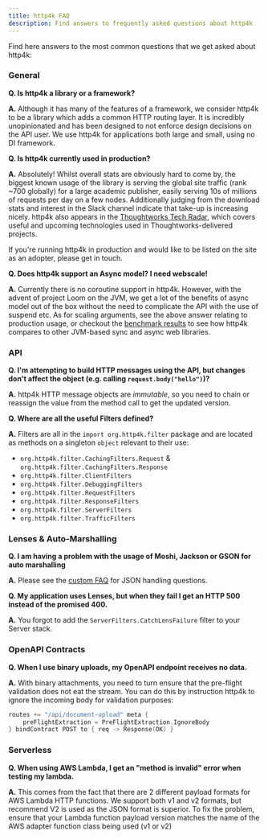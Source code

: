 ```yaml
---
title: http4k FAQ
description: Find answers to frequently asked questions about http4k
---
```


Find here answers to the most common questions that we get asked about http4k:

### General
**Q. Is http4k a library or a framework?**

**A.** Although it has many of the features of a framework, we consider http4k to be a library which adds a common HTTP routing layer. It is incredibly unopinionated and has been designed to not enforce design decisions on the API user. We use http4k for applications both large and small, using no DI framework.

**Q. Is http4k currently used in production?**

**A.** Absolutely! Whilst overall stats are obviously hard to come by, the biggest known usage of the library is serving the global site traffic (rank ~700 globally) for a large academic publisher, easily serving 10s of millions of requests per day on a few nodes. Additionally judging from the download stats and interest in the Slack channel indicate that take-up is increasing nicely. http4k also appears in the [Thoughtworks Tech Radar](https://www.thoughtworks.com/radar/languages-and-frameworks/http4k), which covers useful and upcoming technologies used in Thoughtworks-delivered projects.

If you're running http4k in production and would like to be listed on the site as an adopter, please get in touch.

**Q. Does http4k support an Async model? I need webscale!**

**A.** Currently there is no coroutine support in http4k. However, with the advent of project Loom on the JVM, we get a lot of the benefits of async model out of the box without the need to complicate the API with the use of suspend etc. As for scaling arguments, see the above answer relating to production usage, or checkout the [benchmark results](/performance/) to see how http4k compares to other JVM-based sync and async web libraries.

### API
**Q. I'm attempting to build HTTP messages using the API, but changes don't affect the object (e.g. calling `request.body("hello")`)?**

**A.** http4k HTTP message objects are *immutable*, so you need to chain or reassign the value from the method call to get the updated version.

**Q. Where are all the useful Filters defined?**

**A.** Filters are all in the `import org.http4k.filter` package and are located as methods on a singleton `object` relevant to their use:

- `org.http4k.filter.CachingFilters.Request` & `org.http4k.filter.CachingFilters.Response` 
- `org.http4k.filter.ClientFilters`
- `org.http4k.filter.DebuggingFilters`
- `org.http4k.filter.RequestFilters`
- `org.http4k.filter.ResponseFilters`
- `org.http4k.filter.ServerFilters` 
- `org.http4k.filter.TrafficFilters`

### Lenses & Auto-Marshalling
**Q. I am having a problem with the usage of Moshi, Jackson or GSON for auto marshalling**

**A.** Please see the [custom FAQ](/guide/reference/json/) for JSON handling questions.

**Q. My application uses Lenses, but when they fail I get an HTTP 500 instead of the promised 400.**

**A.** You forgot to add the `ServerFilters.CatchLensFailure` filter to your Server stack.

### OpenAPI Contracts
**Q. When I use binary uploads, my OpenAPI endpoint receives no data.**

**A.** With binary attachments, you need to turn ensure that the pre-flight validation does not eat the stream. You can 
do this by instruction http4k to ignore the incoming body for validation purposes:

```kotlin
routes += "/api/document-upload" meta {
    preFlightExtraction = PreFlightExtraction.IgnoreBody
} bindContract POST to { req -> Response(OK) }
```

### Serverless 
**Q. When using AWS Lambda, I get an "method is invalid" error when testing my lambda.**

**A.** This comes from the fact that there are 2 different payload formats for AWS Lambda HTTP functions. We support both v1 and v2 formats, 
but recommend V2 is used as the JSON format is superior. To fix the problem, ensure that your Lambda function payload version matches the name 
of the AWS adapter function class being used (v1 or v2)


[http4k]: https://http4k.org
